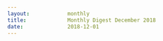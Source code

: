 ```yaml
---
layout:            monthly
title:             Monthly Digest December 2018
date:              2018-12-01
---
```

